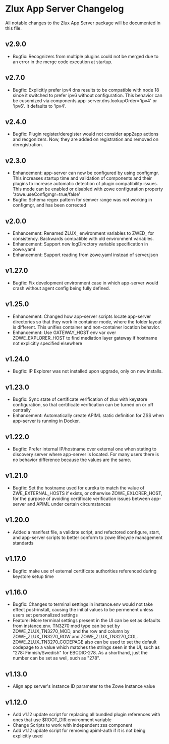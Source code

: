 # Zlux App Server Changelog

All notable changes to the Zlux App Server package will be documented in this file.

## v2.9.0

- Bugfix: Recognizers from multiple plugins could not be merged due to an error in the merge code execution at startup.

## v2.7.0

- Bugfix: Explicitly prefer ipv4 dns results to be compatible with node 18 since it switched to prefer ipv6 without configuration. This behavior can be cusomized via components.app-server.dns.lookupOrder='ipv4' or 'ipv6'. It defaults to 'ipv4'.

## v2.4.0

- Bugfix: Plugin register/deregister would not consider app2app actions and recgonizers. Now, they are added on registration and removed on deregistration.

## v2.3.0

- Enhancement: app-server can now be configured by using configmgr. This increases startup time and validation of components and their plugins to increase automatic detection of plugin compatibility issues. This mode can be enabled or disabled with zowe configuration property 'zowe.useConfigmgr=true/false'
- Bugfix: Schema regex pattern for semver range was not working in configmgr, and has been corrected

## v2.0.0

- Enhancement: Renamed ZLUX_ environment variables to ZWED_ for consistency. Backwards compatible with old environment variables.
- Enhancement: Support new logDirectory variable specification in zowe.yaml
- Enhancement: Support reading from zowe.yaml instead of server.json

## v1.27.0

- Bugfix: Fix development environment case in which app-server would crash without agent config being fully defined.

## v1.25.0

- Enhancement: Changed how app-server scripts locate app-server directories so that they work in container mode, where the folder layout is different. This unifies container and non-container location behavior.
- Enhancement: Use GATEWAY_HOST env var over ZOWE_EXPLORER_HOST to find mediation layer gateway if hostname not explicitly specified elsewhere

## v1.24.0

- Bugfix: IP Explorer was not installed upon upgrade, only on new installs.


## v1.23.0

- Bugfix: Sync state of certificate verification of zlux with keystore configuration, so that certificate verification can be turned on or off centrally
- Enhancement: Automatically create APIML static definition for ZSS when app-server is running in Docker.

## v1.22.0

- Bugfix: Prefer internal IP/hostname over external one when stating to discovery server where app-server is located. For many users there is no behavior difference because the values are the same.

## v1.21.0

- Bugfix: Set the hostname used for eureka to match the value of ZWE_EXTERNAL_HOSTS if exists, or otherwise ZOWE_EXLORER_HOST, for the purpose of avoiding certificate verification issues between app-server and APIML under certain circumstances

## v1.20.0

- Added a manifest file, a validate script, and refactored configure, start, and app-server scripts to better conform to zowe lifecycle management standards

## v1.17.0

- Bugfix: make use of external certificate authorities referenced during keystore setup time

## v1.16.0

- Bugfix: Changes to terminal settings in instance.env would not take effect post-install, causing the initial values to be permenent unless users set personalized settings
- Feature: More terminal settings present in the UI can be set as defaults from instance.env. TN3270 mod type can be set by ZOWE_ZLUX_TN3270_MOD, and the row and column by ZOWE_ZLUX_TN3270_ROW and ZOWE_ZLUX_TN3270_COL. ZOWE_ZLUX_TN3270_CODEPAGE also can be used to set the default codepage to a value which matches the strings seen in the UI, such as "278: Finnish/Swedish" for EBCDIC-278. As a shorthand, just the number can be set as well, such as "278".

## v1.13.0

- Align app server's instance ID parameter to the Zowe Instance value

## v1.12.0

- Add v1.12 update script for replacing all bundled plugin references with ones that use $ROOT_DIR environment variable
- Change Scripts to work with independent zss component
- Add v1.12 update script for removing apiml-auth if it is not being explicitly used
